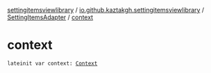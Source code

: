 [settingitemsviewlibrary](../../index.md) / [io.github.kaztakgh.settingitemsviewlibrary](../index.md) / [SettingItemsAdapter](index.md) / [context](./context.md)

# context

`lateinit var context: `[`Context`](https://developer.android.com/reference/android/content/Context.html)